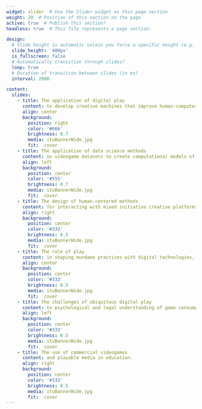 ```yaml
---
widget: slider  # Use the Slider widget as this page section
weight: 20  # Position of this section on the page
active: true  # Publish this section?
headless: true  # This file represents a page section.

design:
  # Slide height is automatic unless you force a specific height (e.g. '400px')
  slide_height: '400px'
  is_fullscreen: false
  # Automatically transition through slides?
  loop: true
  # Duration of transition between slides (in ms)
  interval: 2000

content:
  slides:
    - title: The application of digital play
      content: to develop creative machines that improve human-computer interactions using deep learning methods.
      align: center
      background:
        position: right
        color: '#666'
        brightness: 0.7
        media: ituBannerWide.jpg
        fit:  cover
    - title: The application of data science methods
      content: on videogame datasets to create computational models of perception, cognition, and emotion.
      align: left
      background:
        position: center
        color: '#555'
        brightness: 0.7
        media: ituBannerWide.jpg
        fit:  cover
    - title: The design of human-centered methods
      content: for interacting with mixed initiative creative platforms such as game engines.
      align: right
      background:
        position: center
        color: '#333'
        brightness: 0.5
        media: ituBannerWide.jpg
        fit:  cover
    - title: The role of play
      content: in shaping mundane practices with digital technologies, from videogames to social media.
      align: center
      background:
        position: center
        color: '#333'
        brightness: 0.5
        media: ituBannerWide.jpg
        fit:  cover
    - title: The challenges of ubiquitous digital play
      content: to psychological and legal understanding of game consumption and commercialization, from gambling to addiction.
      align: left
      background:
        position: center
        color: '#333'
        brightness: 0.5
        media: ituBannerWide.jpg
        fit:  cover
    - title: The use of commercial videogames
      content: and playable media in education.
      align: right
      background:
        position: center
        color: '#333'
        brightness: 0.5
        media: ituBannerWide.jpg
        fit:  cover
---
```

